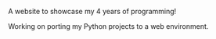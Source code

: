 A website to showcase my 4 years of programming!

Working on porting my Python projects to a web environment.
